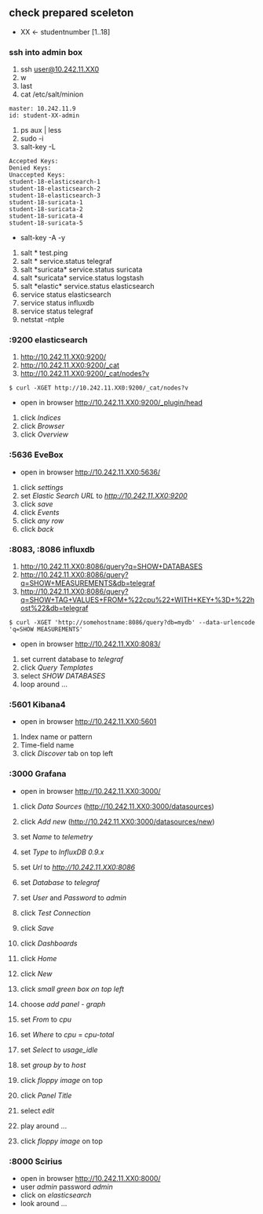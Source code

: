 ## check prepared sceleton

 * XX <- studentnumber [1..18]

### ssh into admin box

1. ssh user@10.242.11.XX0
1. w
1. last
1. cat /etc/salt/minion
 ```
master: 10.242.11.9
id: student-XX-admin
 ```

1. ps aux | less
1. sudo -i
1. salt-key -L
 ```
Accepted Keys:
Denied Keys:
Unaccepted Keys:
student-18-elasticsearch-1
student-18-elasticsearch-2
student-18-elasticsearch-3
student-18-suricata-1
student-18-suricata-2
student-18-suricata-4
student-18-suricata-5
 ```
  * salt-key -A -y
1. salt \* test.ping
1. salt \* service.status telegraf
1. salt \*suricata\* service.status suricata
1. salt \*suricata\* service.status logstash
1. salt \*elastic\* service.status elasticsearch
1. service status elasticsearch
1. service status influxdb
1. service status telegraf
1. netstat -ntple


### :9200 elasticsearch

1. http://10.242.11.XX0:9200/
1. http://10.242.11.XX0:9200/_cat
1. http://10.242.11.XX0:9200/_cat/nodes?v

 ```
 $ curl -XGET http://10.242.11.XX0:9200/_cat/nodes?v
 ```


* open in browser http://10.242.11.XX0:9200/_plugin/head


1. click *Indices*
1. click *Browser*
1. click *Overview*


### :5636 EveBox

* open in browser http://10.242.11.XX0:5636/


1. click *settings*
1. set *Elastic Search URL* to *http://10.242.11.XX0:9200*  
1. click *save*
1. click *Events*
1. click *any row*
1. click *back*  

### :8083, :8086 influxdb

 1. http://10.242.11.XX0:8086/query?q=SHOW+DATABASES
 1. http://10.242.11.XX0:8086/query?q=SHOW+MEASUREMENTS&db=telegraf
 1. http://10.242.11.XX0:8086/query?q=SHOW+TAG+VALUES+FROM+%22cpu%22+WITH+KEY+%3D+%22host%22&db=telegraf

 ```
 $ curl -XGET 'http://somehostname:8086/query?db=mydb' --data-urlencode 'q=SHOW MEASUREMENTS'
 ```

 * open in browser http://10.242.11.XX0:8083/


 1. set current database to *telegraf*
 1. click *Query Templates*
 1. select *SHOW DATABASES*
 1. loop around ...



### :5601 Kibana4

* open in browser http://10.242.11.XX0:5601


1. Index name or pattern
1. Time-field name
1. click *Discover* tab on top left

### :3000 Grafana

* open in browser http://10.242.11.XX0:3000/

1. click *Data Sources* (http://10.242.11.XX0:3000/datasources)
1. click *Add new* (http://10.242.11.XX0:3000/datasources/new)
1. set *Name* to *telemetry*
1. set *Type* to *InfluxDB 0.9.x*
1. set *Url* to *http://10.242.11.XX0:8086*
1. set *Database* to *telegraf*
1. set *User* and *Password* to *admin*
1. click *Test Connection*
1. click *Save*


1. click *Dashboards*
1. click *Home*
1. click *New*
1. click *small green box on top left*
1. choose *add panel* - *graph*
1. set *From*  to *cpu*
1. set *Where* to *cpu* = *cpu-total*
1. set *Select* to *usage_idle*
1. set *group by* to *host*
1. click *floppy image* on top
1. click *Panel Title*
1. select *edit*
1. play around ...
1. click *floppy image* on top

### :8000 Scirius

 * open in browser http://10.242.11.XX0:8000/
 * user *admin* password *admin*
 * click on *elasticsearch*
 * look around ...
